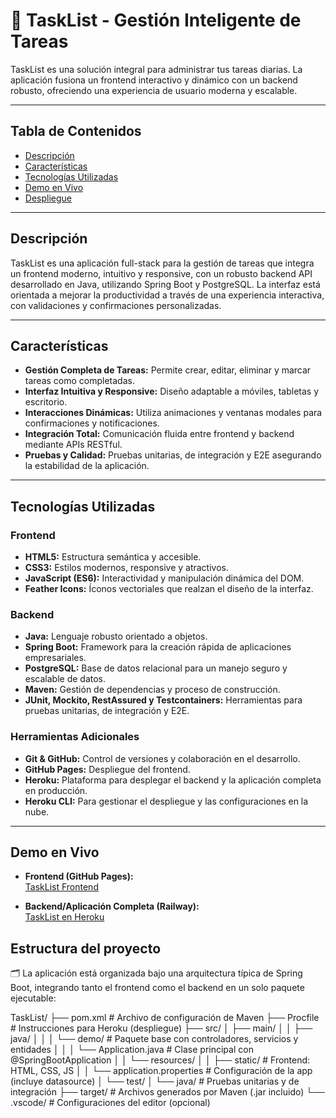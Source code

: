 # 🚀 TaskList - Gestión Inteligente de Tareas

TaskList es una solución integral para administrar tus tareas diarias. La aplicación fusiona un frontend interactivo y dinámico con un backend robusto, ofreciendo una experiencia de usuario moderna y escalable.

---

## Tabla de Contenidos

- [Descripción](#descripción)
- [Características](#características)
- [Tecnologías Utilizadas](#tecnologías-utilizadas)
- [Demo en Vivo](#demo-en-vivo)
- [Despliegue](#despliegue)

---

## Descripción

TaskList es una aplicación full-stack para la gestión de tareas que integra un frontend moderno, intuitivo y responsive, con un robusto backend API desarrollado en Java, utilizando Spring Boot y PostgreSQL. La interfaz está orientada a mejorar la productividad a través de una experiencia interactiva, con validaciones y confirmaciones personalizadas.

---

## Características

- **Gestión Completa de Tareas:** Permite crear, editar, eliminar y marcar tareas como completadas.
- **Interfaz Intuitiva y Responsive:** Diseño adaptable a móviles, tabletas y escritorio.
- **Interacciones Dinámicas:** Utiliza animaciones y ventanas modales para confirmaciones y notificaciones.
- **Integración Total:** Comunicación fluida entre frontend y backend mediante APIs RESTful.
- **Pruebas y Calidad:** Pruebas unitarias, de integración y E2E asegurando la estabilidad de la aplicación.

---

## Tecnologías Utilizadas

### Frontend
- **HTML5:** Estructura semántica y accesible.
- **CSS3:** Estilos modernos, responsive y atractivos.
- **JavaScript (ES6):** Interactividad y manipulación dinámica del DOM.
- **Feather Icons:** Íconos vectoriales que realzan el diseño de la interfaz.

### Backend
- **Java:** Lenguaje robusto orientado a objetos.
- **Spring Boot:** Framework para la creación rápida de aplicaciones empresariales.
- **PostgreSQL:** Base de datos relacional para un manejo seguro y escalable de datos.
- **Maven:** Gestión de dependencias y proceso de construcción.
- **JUnit, Mockito, RestAssured y Testcontainers:** Herramientas para pruebas unitarias, de integración y E2E.

### Herramientas Adicionales
- **Git & GitHub:** Control de versiones y colaboración en el desarrollo.
- **GitHub Pages:** Despliegue del frontend.
- **Heroku:** Plataforma para desplegar el backend y la aplicación completa en producción.
- **Heroku CLI:** Para gestionar el despliegue y las configuraciones en la nube.

---

## Demo en Vivo

- **Frontend (GitHub Pages):**  
  [TaskList Frontend](https://markito333.github.io/TaskListFrontend/)

- **Backend/Aplicación Completa (Railway):**  
  [TaskList en Heroku](https://tasklist.app.railway.com)  
 

## Estructura del proyecto

🗂
La aplicación está organizada bajo una arquitectura típica de Spring Boot, integrando tanto el frontend como el backend en un solo paquete ejecutable:

TaskList/
├── pom.xml                        # Archivo de configuración de Maven
├── Procfile                      # Instrucciones para Heroku (despliegue)
├── src/
│   ├── main/
│   │   ├── java/
│   │   │   └── demo/             # Paquete base con controladores, servicios y entidades
│   │   │       └── Application.java  # Clase principal con @SpringBootApplication
│   │   └── resources/
│   │       ├── static/          # Frontend: HTML, CSS, JS
│   │       └── application.properties # Configuración de la app (incluye datasource)
│   └── test/
│       └── java/                # Pruebas unitarias y de integración
├── target/                       # Archivos generados por Maven (.jar incluido)
└── .vscode/                      # Configuraciones del editor (opcional)



